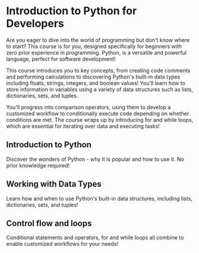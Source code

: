 # Introduction to Python for Developers
Are you eager to dive into the world of programming but don't know where to start? This course is for you, designed specifically for beginners with zero prior experience in programming. Python, is a versatile and powerful language, perfect for software development!

This course introduces you to key concepts, from creating code comments and performing calculations to discovering Python's built-in data types including floats, strings, integers, and boolean values! You'll learn how to store information in variables using a variety of data structures such as lists, dictionaries, sets, and tuples.

You'll progress into comparison operators, using them to develop a customized workflow to conditionally execute code depending on whether conditions are met. The course wraps up by introducing for and while loops, which are essential for iterating over data and executing tasks!

## Introduction to Python
Discover the wonders of Python - why it is popular and how to use it. No prior knowledge required!

## Working with Data Types
Learn how and when to use Python's built-in data structures, including lists, dictionaries, sets, and tuples!

## Control flow and loops
Conditional statements and operators, for and while loops all combine to enable customized workflows for your needs!

